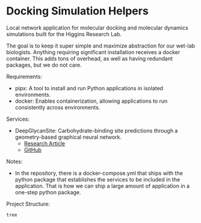 # Docking Simulation Helpers

Local network application for molecular docking and molecular dynamics simulations built for the Higgins Research Lab. 

The goal is to keep it super simple and maximize abstraction for our wet-lab biologists. Anything requiring significant installation receives a docker container. This adds tons of overhead, as well as having redundant packages, but we do not care. 

Requirements: 
  - pipx: A tool to install and run Python applications in isolated environments.
  - docker: Enables containerization, allowing applications to run consistently across environments. 

Services: 
- DeepGlycanSite: Carbohydrate-binding site predictions through a geometry-based graphical neural network.
  * [Research Article](https://www.nature.com/articles/s41467-024-49516-2)
  * [GitHub](https://github.com/xichengeva/DeepGlycanSite)


Notes: 

- In the repository, there is a docker-compose.yml that ships with the python package that establishes the services to be included in the application. That is how we can ship a large amount of application in a one-step python package.


Project Structure:

```sh
tree
```